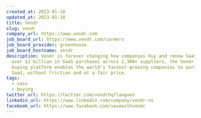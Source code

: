 ```yaml
---
created_at: 2023-01-10
updated_at: 2023-01-10
title: Vendr
slug: vendr
company_url: https://www.vendr.com
job_board_url: https://www.vendr.com/careers
job_board_provider: greenhouse
job_board_hostname: vendr
description: Vendr is forever changing how companies buy and renew SaaS. With
  over $2 billion in SaaS purchases across 2,300+ suppliers, the Vendr SaaS
  buying platform enables the world’s fastest-growing companies to purchase
  SaaS, without friction and at a fair price.
tags:
  - sass
  - buying
twitter_url: https://twitter.com/vendrhq?lang=en
linkedin_url: https://www.linkedin.com/company/vendr-co
facebook_url: https://www.facebook.com/savewithvendr
---
```

